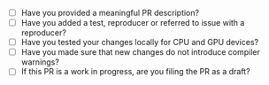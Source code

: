 - [ ] Have you provided a meaningful PR description?
- [ ] Have you added a test, reproducer or referred to issue with a reproducer?
- [ ] Have you tested your changes locally for CPU and GPU devices?
- [ ] Have you made sure that new changes do not introduce compiler warnings?
- [ ] If this PR is a work in progress, are you filing the PR as a draft?
